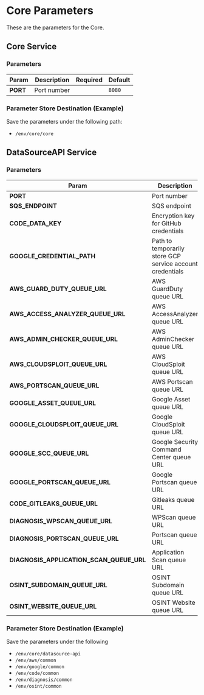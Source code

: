 # Core Parameters

These are the parameters for the Core.

## Core Service

### Parameters

| Param | Description | Required | Default |
| --- | --- | --- | --- |
| **PORT** | Port number | | `8080` |

### Parameter Store Destination (Example)

Save the parameters under the following path:

- `/env/core/core`

## DataSourceAPI Service

### Parameters

| Param | Description | Required | Default |
| --- | --- | --- | --- |
| **PORT** | Port number | | `8081` |
| **SQS_ENDPOINT** | SQS endpoint | | `http://queue.middleware.svc.cluster.local:9324` |
| **CODE_DATA_KEY** | Encryption key for GitHub credentials | yes | |
| **GOOGLE_CREDENTIAL_PATH** | Path to temporarily store GCP service account credentials | | `/tmp/credential.json` |
| **AWS_GUARD_DUTY_QUEUE_URL** | AWS GuardDuty queue URL | | `http://queue.middleware.svc.cluster.local:9324/queue/aws-guardduty` |
| **AWS_ACCESS_ANALYZER_QUEUE_URL** | AWS AccessAnalyzer queue URL | | `http://queue.middleware.svc.cluster.local:9324/queue/aws-accessanalyzer` |
| **AWS_ADMIN_CHECKER_QUEUE_URL** | AWS AdminChecker queue URL | | `http://queue.middleware.svc.cluster.local:9324/queue/aws-adminchecker` |
| **AWS_CLOUDSPLOIT_QUEUE_URL** | AWS CloudSploit queue URL | | `http://queue.middleware.svc.cluster.local:9324/queue/aws-cloudsploit` |
| **AWS_PORTSCAN_QUEUE_URL** | AWS Portscan queue URL | | `http://queue.middleware.svc.cluster.local:9324/queue/aws-portscan` |
| **GOOGLE_ASSET_QUEUE_URL** | Google Asset queue URL | | `http://queue.middleware.svc.cluster.local:9324/queue/google-asset` |
| **GOOGLE_CLOUDSPLOIT_QUEUE_URL** | Google CloudSploit queue URL | | `http://queue.middleware.svc.cluster.local:9324/queue/google-cloudsploit` |
| **GOOGLE_SCC_QUEUE_URL** | Google Security Command Center queue URL | | `http://queue.middleware.svc.cluster.local:9324/queue/google-scc` |
| **GOOGLE_PORTSCAN_QUEUE_URL** | Google Portscan queue URL | | `http://queue.middleware.svc.cluster.local:9324/queue/google-portscan` |
| **CODE_GITLEAKS_QUEUE_URL** | Gitleaks queue URL | | `http://queue.middleware.svc.cluster.local:9324/queue/code-gitleaks` |
| **DIAGNOSIS_WPSCAN_QUEUE_URL** | WPScan queue URL | | `http://queue.middleware.svc.cluster.local:9324/queue/diagnosis-wpscan` |
| **DIAGNOSIS_PORTSCAN_QUEUE_URL** | Portscan queue URL | | `http://queue.middleware.svc.cluster.local:9324/queue/diagnosis-portscan` |
| **DIAGNOSIS_APPLICATION_SCAN_QUEUE_URL** | Application Scan queue URL | | `http://queue.middleware.svc.cluster.local:9324/queue/diagnosis-applicationscan` |
| **OSINT_SUBDOMAIN_QUEUE_URL** | OSINT Subdomain queue URL | | `http://queue.middleware.svc.cluster.local:9324/queue/osint-subdomain` |
| **OSINT_WEBSITE_QUEUE_URL** | OSINT Website queue URL | | `http://queue.middleware.svc.cluster.local:9324/queue/osint-website` |

### Parameter Store Destination (Example)

Save the parameters under the following

- `/env/core/datasource-api`
- `/env/aws/common`
- `/env/google/common`
- `/env/code/common`
- `/env/diagnosis/common`
- `/env/osint/common`

